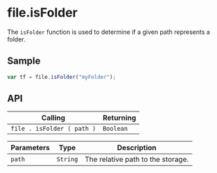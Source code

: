 # file.isFolder

The `isFolder` function is used to determine if a given path represents a folder.

## Sample

```javascript
var tf = file.isFolder("myFolder");
```

## API

| Calling | Returning |
|---|---|
| `file . isFolder ( path )` | `Boolean` |

| Parameters | Type | Description |
|---|---|---|
| `path` | `String` | The relative path to the storage. |